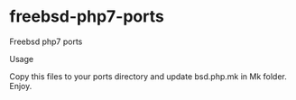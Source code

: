 # freebsd-php7-ports
Freebsd php7 ports

Usage

Copy this files to your ports directory and update bsd.php.mk in Mk folder.
Enjoy.

